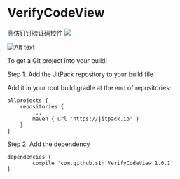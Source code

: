 # VerifyCodeView
高仿钉钉验证码控件
[![](https://jitpack.io/v/s1h/VerifyCodeView.svg)](https://jitpack.io/#s1h/VerifyCodeView)


![Alt text](https://github.com/s1h/VerifyCodeView/tree/master/screenshots/preview.jpg)

To get a Git project into your build:

Step 1. Add the JitPack repository to your build file

Add it in your root build.gradle at the end of repositories:

	allprojects {
		repositories {
			...
			maven { url 'https://jitpack.io' }
		}
	}
Step 2. Add the dependency

	dependencies {
	        compile 'com.github.s1h:VerifyCodeView:1.0.1'
	}
